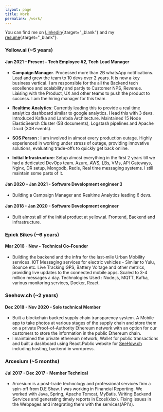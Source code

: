```yaml
---
layout: page
title: Work
permalink: /work/
---
```


You can find me on [Linkedin](https://www.linkedin.com/in/sachingovind/){:target="_blank"} and my [resume](/assets/docs/resume.pdf){:target="_blank"}.
### Yellow.ai (~5 years)

#### Jan 2021 – Present - Tech Employee #2, Tech Lead Manager
- **Campaign Manager**. Processed more than 2B whatsApp notifications. Lead and grew the team to 10 devs over 2 years. It is now a key business vertical. I am responsible for the all the Backend tech excellence and scalability and partly to Customer NPS, Revenue. Liaising with the Product, UX and other teams to push the product to success.
I am the hiring manager for this team.

- **Realtime Analytics**: Currently leading this to provide a real time analytics dashboard
similar to google analytics. I lead this with 3 devs. Introduced Kafka and
Lambda Architecture. Maintained 15 Node ElasticSearch Cluster (5B
documents), Logstash pipelines and Apache Druid (30B events).

- **SOS Person** : I am involved in almost every production outage. Highly
  experienced in working under stress of outage, providing innovative solutions,
  evaluating trade-offs to quickly get back online.

- **Initial Infrastructure**: Setup almost everything in the first 2 years till we had a
  dedicated DevOps team. Azure, AWS, LBs, VMs, API Gateways, Nginx, DR
  setup, Mongodb, Redis, Real time messaging systems. I still maintain some parts of it.

#### Jan 2020 – Jan 2021 - Software Development engineer 3
- Building a Campaign Manager and Realtime Analytics leading 6 devs.

#### Jan 2018 - Jan 2020 - Software Development engineer
- Built almost all of the initial product at yellow.ai. Frontend, Backend and Infrastructure.

### Epick Bikes (~6 years)
#### Mar 2016 - Now - Technical Co-Founder
- Building the backend and the infra for the last-mile Urban Mobility services. IOT Messaging services for electric vehicles - Similar to Yulu, Bounce etc. Live Tracking GPS, Battery Voltage and other metrics, providing live updates to the connected mobile apps. Scaled to 3-4 million messages a day.
Technologies Used : Node.js, MQTT, Kafka, various monitoring services, Docker, React.

### Seehow.ch (~2 years)
#### Dec 2018 - Nov 2020 - Sole technical Member

- Built a blockchain backed supply chain transparency system. A Mobile app to take photos at various stages of the supply chain and store them on a private Proof-of-Authority Ethereum network with an option for our customers to store the information in the public Ethereum chain.
- I maintained the private ethereum network, Wallet for public transactions and built a dashboard using React.Public website for [SeeHow.ch](https://seehow.ch/) including hosting, backend in wordpress.

### Arcesium (~5 months)
#### Jul 2017 - Dec 2017 - Member Technical
- Arcesium is a post-trade technology and professional services firm a spin-off from D.E Shaw. I was working in Financial Reporting. We worked with Java, Spring, Apache Tomcat, MyBatis. Writing Backend Services and generating timely reports in Excel(xlsx). Fixing issues in the Webpages and integrating them with the services(API's).
